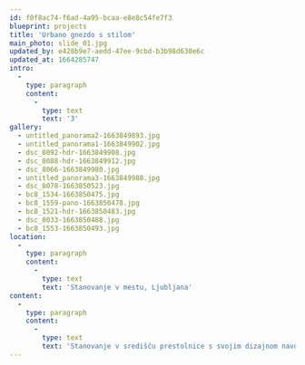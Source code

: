 ```yaml
---
id: f0f8ac74-f6ad-4a95-bcaa-e8e8c54fe7f3
blueprint: projects
title: 'Urbano gnezdo s stilom'
main_photo: slide_01.jpg
updated_by: e428b9e7-aedd-47ee-9cbd-b3b98d630e6c
updated_at: 1664285747
intro:
  -
    type: paragraph
    content:
      -
        type: text
        text: '3'
gallery:
  - untitled_panorama2-1663849893.jpg
  - untitled_panorama1-1663849902.jpg
  - dsc_8092-hdr-1663849908.jpg
  - dsc_8088-hdr-1663849912.jpg
  - dsc_8066-1663849980.jpg
  - untitled_panorama3-1663849988.jpg
  - dsc_8078-1663850523.jpg
  - bc8_1534-1663850475.jpg
  - bc8_1559-pano-1663850478.jpg
  - bc8_1521-hdr-1663850483.jpg
  - dsc_8033-1663850488.jpg
  - bc8_1553-1663850493.jpg
location:
  -
    type: paragraph
    content:
      -
        type: text
        text: 'Stanovanje v mestu, Ljubljana'
content:
  -
    type: paragraph
    content:
      -
        type: text
        text: 'Stanovanje v središču prestolnice s svojim dizajnom navdihuje ob vsakokratnem prihodu domov, obenem pa nudi toplo oazo in zavetje sredi mestnega vrveža. Premišljena zasnova interiera z neštetimi načini shranjevanja opreme in stvari, ohranja svežino, eleganco in prostoren videz.'
---
```

